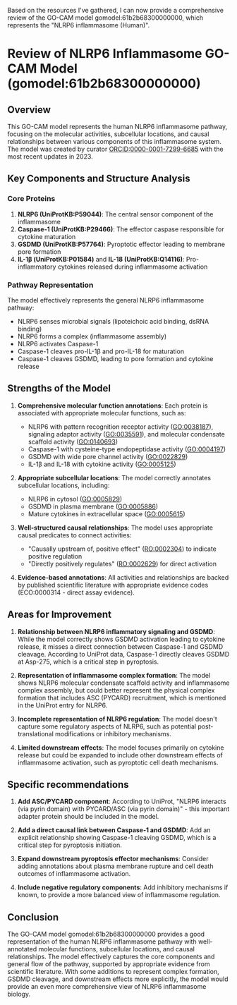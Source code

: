 Based on the resources I've gathered, I can now provide a comprehensive review of the GO-CAM model gomodel:61b2b68300000000, which represents the "NLRP6 inflammasome (Human)".

# Review of NLRP6 Inflammasome GO-CAM Model (gomodel:61b2b68300000000)

## Overview
This GO-CAM model represents the human NLRP6 inflammasome pathway, focusing on the molecular activities, subcellular locations, and causal relationships between various components of this inflammasome system. The model was created by curator [ORCID:0000-0001-7299-6685](https://bioregistry.io/orcid:0000-0001-7299-6685) with the most recent updates in 2023.

## Key Components and Structure Analysis

### Core Proteins
1. **NLRP6 (UniProtKB:P59044)**: The central sensor component of the inflammasome
2. **Caspase-1 (UniProtKB:P29466)**: The effector caspase responsible for cytokine maturation
3. **GSDMD (UniProtKB:P57764)**: Pyroptotic effector leading to membrane pore formation
4. **IL-1β (UniProtKB:P01584)** and **IL-18 (UniProtKB:Q14116)**: Pro-inflammatory cytokines released during inflammasome activation

### Pathway Representation
The model effectively represents the general NLRP6 inflammasome pathway:
- NLRP6 senses microbial signals (lipoteichoic acid binding, dsRNA binding)
- NLRP6 forms a complex (inflammasome assembly)
- NLRP6 activates Caspase-1 
- Caspase-1 cleaves pro-IL-1β and pro-IL-18 for maturation
- Caspase-1 cleaves GSDMD, leading to pore formation and cytokine release

## Strengths of the Model

1. **Comprehensive molecular function annotations**: Each protein is associated with appropriate molecular functions, such as:
   - NLRP6 with pattern recognition receptor activity ([GO:0038187](https://bioregistry.io/GO:0038187)), signaling adaptor activity ([GO:0035591](https://bioregistry.io/GO:0035591)), and molecular condensate scaffold activity ([GO:0140693](https://bioregistry.io/GO:0140693))
   - Caspase-1 with cysteine-type endopeptidase activity ([GO:0004197](https://bioregistry.io/GO:0004197))
   - GSDMD with wide pore channel activity ([GO:0022829](https://bioregistry.io/GO:0022829))
   - IL-1β and IL-18 with cytokine activity ([GO:0005125](https://bioregistry.io/GO:0005125))

2. **Appropriate subcellular locations**: The model correctly annotates subcellular locations, including:
   - NLRP6 in cytosol ([GO:0005829](https://bioregistry.io/GO:0005829))
   - GSDMD in plasma membrane ([GO:0005886](https://bioregistry.io/GO:0005886))
   - Mature cytokines in extracellular space ([GO:0005615](https://bioregistry.io/GO:0005615))

3. **Well-structured causal relationships**: The model uses appropriate causal predicates to connect activities:
   - "Causally upstream of, positive effect" ([RO:0002304](https://bioregistry.io/RO:0002304)) to indicate positive regulation
   - "Directly positively regulates" ([RO:0002629](https://bioregistry.io/RO:0002629)) for direct activation

4. **Evidence-based annotations**: All activities and relationships are backed by published scientific literature with appropriate evidence codes (ECO:0000314 - direct assay evidence).

## Areas for Improvement

1. **Relationship between NLRP6 inflammatory signaling and GSDMD**: While the model correctly shows GSDMD activation leading to cytokine release, it misses a direct connection between Caspase-1 and GSDMD cleavage. According to UniProt data, Caspase-1 directly cleaves GSDMD at Asp-275, which is a critical step in pyroptosis.

2. **Representation of inflammasome complex formation**: The model shows NLRP6 molecular condensate scaffold activity and inflammasome complex assembly, but could better represent the physical complex formation that includes ASC (PYCARD) recruitment, which is mentioned in the UniProt entry for NLRP6.

3. **Incomplete representation of NLRP6 regulation**: The model doesn't capture some regulatory aspects of NLRP6, such as potential post-translational modifications or inhibitory mechanisms.

4. **Limited downstream effects**: The model focuses primarily on cytokine release but could be expanded to include other downstream effects of inflammasome activation, such as pyroptotic cell death mechanisms.

## Specific recommendations

1. **Add ASC/PYCARD component**: According to UniProt, "NLRP6 interacts (via pyrin domain) with PYCARD/ASC (via pyrin domain)" - this important adapter protein should be included in the model.

2. **Add a direct causal link between Caspase-1 and GSDMD**: Add an explicit relationship showing Caspase-1 cleaving GSDMD, which is a critical step for pyroptosis initiation.

3. **Expand downstream pyroptosis effector mechanisms**: Consider adding annotations about plasma membrane rupture and cell death outcomes of inflammasome activation.

4. **Include negative regulatory components**: Add inhibitory mechanisms if known, to provide a more balanced view of inflammasome regulation.

## Conclusion

The GO-CAM model gomodel:61b2b68300000000 provides a good representation of the human NLRP6 inflammasome pathway with well-annotated molecular functions, subcellular locations, and causal relationships. The model effectively captures the core components and general flow of the pathway, supported by appropriate evidence from scientific literature. With some additions to represent complex formation, GSDMD cleavage, and downstream effects more explicitly, the model would provide an even more comprehensive view of NLRP6 inflammasome biology.